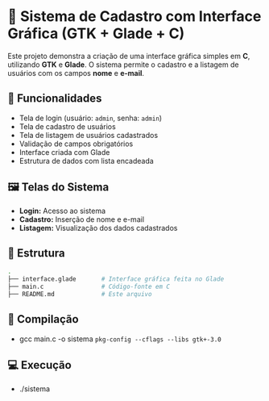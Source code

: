 # 📝 Sistema de Cadastro com Interface Gráfica (GTK + Glade + C)

Este projeto demonstra a criação de uma interface gráfica simples em **C**, utilizando **GTK** e **Glade**. O sistema permite o cadastro e a listagem de usuários com os campos **nome** e **e-mail**.

## 🚀 Funcionalidades

- Tela de login (usuário: `admin`, senha: `admin`)
- Tela de cadastro de usuários
- Tela de listagem de usuários cadastrados
- Validação de campos obrigatórios
- Interface criada com Glade
- Estrutura de dados com lista encadeada

## 🖼️ Telas do Sistema

- **Login:** Acesso ao sistema
- **Cadastro:** Inserção de nome e e-mail
- **Listagem:** Visualização dos dados cadastrados

## 📁 Estrutura

```bash
.
├── interface.glade       # Interface gráfica feita no Glade
├── main.c                # Código-fonte em C
├── README.md             # Este arquivo

```
## 📃 Compilação
- gcc main.c -o sistema `pkg-config --cflags --libs gtk+-3.0`

## 💻 Execução
- ./sistema
